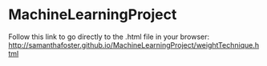 # MachineLearningProject
Follow this link to go directly to the .html file in your browser:
http://samanthafoster.github.io/MachineLearningProject/weightTechnique.html
